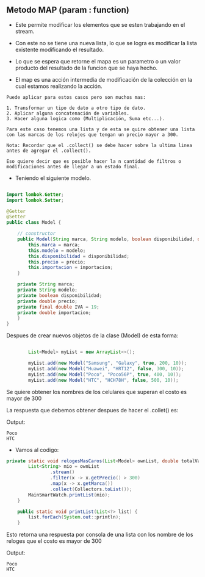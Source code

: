 ## Metodo MAP (param : function)

- Este permite modificar los elementos que se esten trabajando en el stream.

- Con este no se tiene una nueva lista, lo que se logra es modificar la lista existente modificando el resultado.

- Lo que se espera que retorne el mapa es un parametro o un valor producto del resultado de la funcion que se haya hecho.

- El map es una acción intermedia de modificación de la colección en la cual estamos realizando la acción.

```shell
Puede aplicar para estos casos pero son muchos mas:

1. Transformar un tipo de dato a otro tipo de dato.
2. Aplicar alguna concatenación de variables.
3. Hacer alguna logica como (Multiplicación, Suma etc...).

Para este caso tenemos una lista y de esta se quire obtener una lista
con las marcas de los relojes que tengan un precio mayor a 300.

Nota: Recordar que el .collect() se debe hacer sobre la ultima linea antes de agregar el .collect().

Eso quiere decir que es posible hacer la n cantidad de filtros o modificaciones antes de llegar a un estado final.
```

- Teniendo el siguiente modelo.

```java

import lombok.Getter;
import lombok.Setter;

@Getter
@Setter
public class Model {

    // constructor
    public Model(String marca, String modelo, boolean disponibilidad, double precio, double importacion) {
        this.marca = marca;
        this.modelo = modelo;
        this.disponibilidad = disponibilidad;
        this.precio = precio;
        this.importacion = importacion;
    }

    private String marca;
    private String modelo;
    private boolean disponibilidad;
    private double precio;
    private final double IVA = 19;
    private double importacion;
    }
}
```

Despues de crear nuevos objetos de la clase (Model) de esta forma:

```java

        List<Model> myList = new ArrayList<>();

        myList.add(new Model("Samsung", "Galaxy", true, 200, 10));
        myList.add(new Model("Huawei", "HRT12", false, 300, 10));
        myList.add(new Model("Poco", "Poco56P", true, 400, 10));
        myList.add(new Model("HTC", "HCH78H", false, 500, 10));
```

Se quiere obtener los nombres de los celulares que superan el costo es mayor de 300

La respuesta que debemos obtener despues de hacer el .collet() es:

Output:

```shell
Poco
HTC
```

- Vamos al codigo:

```java
private static void relogesMasCaros(List<Model> ownList, double totalValue) {
        List<String> mio = ownList
                .stream()
                .filter(x -> x.getPrecio() > 300)
                .map(x -> x.getMarca())
                .collect(Collectors.toList());
        MainSmartWatch.printList(mio);
    }

    public static void printList(List<?> list) {
        list.forEach(System.out::println);
    }
```

Esto retorna una respuesta por consola de una lista con los nombre de los reloges que el costo es mayor de 300

Output:

```shell
Poco
HTC
```
